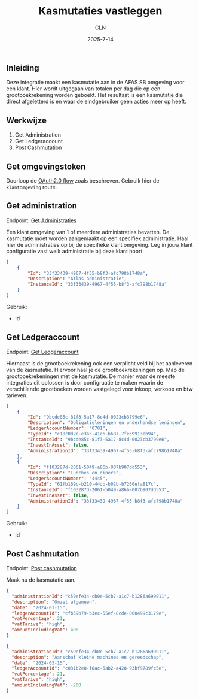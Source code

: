 ﻿---
title: Kasmutaties vastleggen
author: CLN
date: 2025-7-14
tags: Kasmutaties, POS
---

## Inleiding

Deze integratie maakt een kasmutatie aan in de AFAS SB omgeving voor een klant. Hier wordt uitgegaan van totalen per dag die op een grootboekrekening worden geboekt. Het resultaat is een kasmutatie die direct afgeletterd is en waar de eindgebruiker geen acties meer op heeft.

## Werkwijze

1. Get Administration
2. Get Ledgeraccount
3. Post Cashmutation

## Get omgevingstoken

Doorloop de [OAuth2.0 flow](./authentication) zoals beschreven. Gebruik hier de `klantomgeving` route.

## Get administration

Endpoint: [Get Administraties](../../apidoc/sb/nl/latest#get-/api/administrations)

Een klant omgeving van 1 of meerdere administraties bevatten. De kasmutatie moet worden aangemaakt op een specifiek administratie. Haal hier de administraties op bij de specifieke klant omgeving. Leg in jouw klant configuratie vast welk administratie bij deze klant hoort.

```json Result
[
    {
        "Id": "33f33439-4967-4f55-b8f3-afc798b1748a",
        "Description": "Atlas administratie",
        "InstanceId": "33f33439-4967-4f55-b8f3-afc798b1748a"
    }
]
```

Gebruik:

- Id

## Get Ledgeraccount

Endpoint: [Get Ledgeraccount](../../apidoc/sb/nl/latest#get-/api/ledgeraccounts)

Hiernaast is de grootboekrekening ook een verplicht veld bij het aanleveren van de kasmutatie. Hiervoor haal je de grootboekrekeningen op. Map de grootboekrekeningen met de kasmutatie. De manier waar de meeste integraties dit oplossen is door configruatie te maken waarin de verschillende grootboeken worden vastgelegd voor inkoop, verkoop en btw tarieven.

```json Result
[
    {
        "Id": "9bcde85c-81f3-5a17-8c4d-0023cb3799e6",
        "Description": "Obligatieleningen en onderhandse leningen",
        "LedgerAccountNumber": "0701",
        "TypeId": "c18c0d2c-e3a5-41e6-b687-7fe59913eb94",
        "InstanceId": "9bcde85c-81f3-5a17-8c4d-0023cb3799e6",
        "InvestInAsset": false,
        "AdministrationId": "33f33439-4967-4f55-b8f3-afc798b1748a"
    },
    {
        "Id": "f103287d-2061-5049-a86b-007b907dd553",
        "Description": "Lunches en diners",
        "LedgerAccountNumber": "4445",
        "TypeId": "61fb169c-b210-44db-b02b-b7260efa817c",
        "InstanceId": "f103287d-2061-5049-a86b-007b907dd553",
        "InvestInAsset": false,
        "AdministrationId": "33f33439-4967-4f55-b8f3-afc798b1748a"
    }
]
```

Gebruik:

- Id

## Post Cashmutation

Endpoint: [Post cashmutation](../../apidoc/sb/nl/latest#post-/api/cashmutation)

Maak nu de kasmutatie aan.

```json Voorbeeld verkoop / inkomsten
{
  "administrationId": "c59efe34-cb0e-5cb7-a1c7-b1286a699911",
  "description": "Omzet algemeen",
  "date": "2024-03-15",
  "ledgerAccountId": "cfb59b79-b3ec-55ef-8cde-000499c3179e",
  "vatPercentage": 21,
  "vatTarive": "high",
  "amountIncludingVat": 400
}
```

```json Voorbeeld inkoop / uitgave
{
  "administrationId": "c59efe34-cb0e-5cb7-a1c7-b1286a699911",
  "description": "Aanschaf kleine machines en gereedschap",
  "date": "2024-03-15",
  "ledgerAccountId": "c031b2e8-f8ac-5ab2-a428-93bf9789fc5e",
  "vatPercentage": 21,
  "vatTarive": "high",
  "amountIncludingVat": -200
}
```
